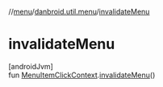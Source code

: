 //[menu](../../index.md)/[danbroid.util.menu](index.md)/[invalidateMenu](invalidate-menu.md)

# invalidateMenu

[androidJvm]\
fun [MenuItemClickContext](-menu-item-click-context/index.md).[invalidateMenu](invalidate-menu.md)()
